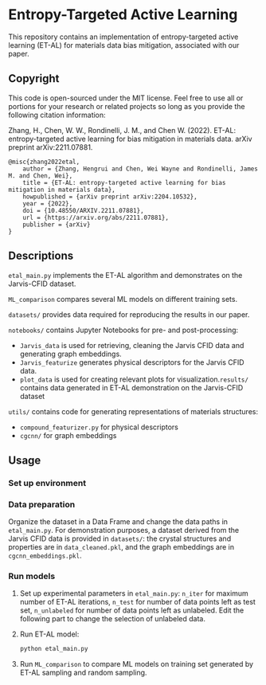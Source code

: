 # Entropy-Targeted Active Learning

This repository contains an implementation of entropy-targeted active learning (ET-AL) for materials data bias mitigation, associated with our paper.

## Copyright
This code is open-sourced under the MIT license. Feel free to use all or portions for your research or related projects so long as you provide the following citation information:

Zhang, H., Chen, W. W., Rondinelli, J. M., and Chen W. (2022). ET-AL: entropy-targeted active learning for bias mitigation in materials data. arXiv preprint arXiv:2211.07881.

```
@misc{zhang2022etal,
    author = {Zhang, Hengrui and Chen, Wei Wayne and Rondinelli, James M. and Chen, Wei},
    title = {ET-AL: entropy-targeted active learning for bias mitigation in materials data},
    howpublished = {arXiv preprint arXiv:2204.10532},
    year = {2022},
    doi = {10.48550/ARXIV.2211.07881},
    url = {https://arxiv.org/abs/2211.07881},
    publisher = {arXiv}
}
```

## Descriptions
`etal_main.py` implements the ET-AL algorithm and demonstrates on the Jarvis-CFID dataset.

`ML_comparison` compares several ML models on different training sets.

`datasets/` provides data required for reproducing the results in our paper.

`notebooks/` contains Jupyter Notebooks for pre- and post-processing:

- `Jarvis_data` is used for retrieving, cleaning the Jarvis CFID data and generating graph embeddings.
- `Jarvis_featurize` generates physical descriptors for the Jarvis CFID data.
- `plot_data` is used for creating relevant plots for visualization.`results/` contains data generated in ET-AL demonstration on the Jarvis-CFID dataset

`utils/` contains code for generating representations of materials structures:

- `compound_featurizer.py` for physical descriptors
- `cgcnn/` for graph embeddings

## Usage
### Set up environment



### Data preparation
Organize the dataset in a Data Frame and change the data paths in `etal_main.py`. For demonstration purposes, a dataset derived from the Jarvis CFID data is provided in `datasets/`: the crystal structures and properties are in `data_cleaned.pkl`, and the graph embeddings are in `cgcnn_embeddings.pkl`.

### Run models

1. Set up experimental parameters in `etal_main.py`: `n_iter` for maximum number of ET-AL iterations, `n_test` for number of data points left as test set, `n_unlabeled` for number of data points left as unlabeled. Edit the following part to change the selection of unlabeled data.

2. Run ET-AL model:

	```bash
	python etal_main.py
	```

3. Run `ML_comparison` to compare ML models on training set generated by ET-AL sampling and random sampling.

